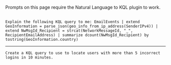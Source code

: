 Prompts on this page require the Natural Language to KQL plugin to work.
<br><br>
```
Explain the following KQL query to me: EmailEvents | extend GeoInformation = parse_json(geo_info_from_ip_address(SenderIPv4)) | extend NwMsgId_Recipient = strcat(NetworkMessageId, "_", RecipientEmailAddress) | summarize dcount(NwMsgId_Recipient) by tostring(GeoInformation.country)
```
---
```
Create a KQL query to use to locate users with more than 5 incorrect logins in 10 minutes.
```
